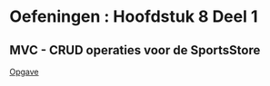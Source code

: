 # Oefeningen : Hoofdstuk 8 Deel 1
## MVC - CRUD operaties voor de SportsStore 
 
[Opgave](../webIII.github.io/blob/master/docs/H08/OefHfst8_Deel1.pdf)
